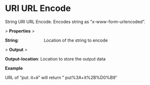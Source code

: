 # URI URL Encode

String URI URL Encode. Encodes string as “x-www-form-urlencoded”.

&gt; **Properties**
&gt; 

**String**:                     Location of the string to encode

&gt; **Output**
&gt; 

**Output-location**: Location to store the output data

**Example**

URL of “put: it+й” will return ” put%3A+it%2B%D0%B9″